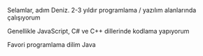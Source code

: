 Selamlar, adım Deniz. 2-3 yıldır programlama / yazılım alanlarında çalışıyorum 

Genellikle JavaScript, C# ve C++ dillerinde kodlama yapıyorum

Favori programlama dilim Java 
